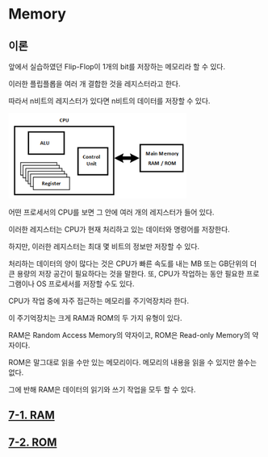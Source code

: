 
# Memory

## 이론


앞에서 실습하였던 Flip-Flop이 1개의 bit를 저장하는 메모리라 할 수 있다. 

이러한 플립플롭을 여러 개 결합한 것을 레지스터라고 한다. 

따라서 n비트의 레지스터가 있다면 n비트의 데이터를 저장할 수 있다. 

<img src="./pds/mem01.png" alt="p03" style="width: 70%;">

<br>

어떤 프로세서의 CPU를 보면 그 안에 여러 개의 레지스터가 들어 있다. 

이러한 레지스터는 CPU가 현재 처리하고 있는 데이터와 명령어를 저장한다. 

하지만, 이러한 레지스터는 최대 몇 비트의 정보만 저장할 수 있다. 

처리하는 데이터의 양이 많다는 것은 CPU가 빠른 속도를 내는 MB 또는 GB단위의 더 큰 용량의 저장 공간이 필요하다는 것을 말한다. 또, CPU가 작업하는 동안 필요한 프로그램이나 OS 프로세서를 저장할 수도 있다. 

CPU가 작업 중에 자주 접근하는 메모리를 주기억장치라 한다. 

이 주기억장치는 크게 RAM과 ROM의 두 가지 유형이 있다. 

RAM은 Random Access Memory의 약자이고, ROM은 Read-only Memory의 약자이다. 

ROM은 말그대로 읽을 수만 있는 메모리이다. 메모리의 내용을 읽을 수 있지만 쓸수는 없다. 

그에 반해 RAM은 데이터의 읽기와 쓰기 작업을 모두 할 수 있다. 


## [7-1. RAM](./07_Memory/7-1.RAM.md)

## [7-2. ROM](./07_Memory/7-2.ROM.md)
